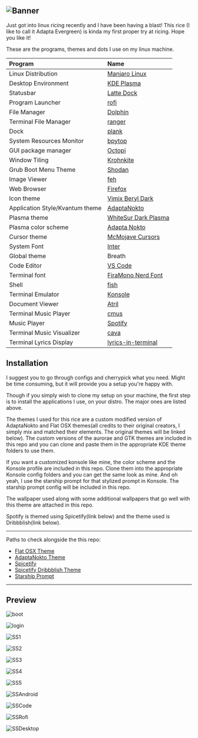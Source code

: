  
![Banner](https://github.com/sagar-alias-jacky/Adapta_Evergreen_Rice/blob/main/art_assets/images/dotfiles.png?raw=true)
---

Just got into linux ricing recently and I have been having a blast! This rice (I like to call it Adapta Evergreen) is kinda my first proper try at ricing. Hope you like it!

These are the programs, themes and dots I use on my linux machine.

| Program                             | Name                                                                                                                           |
| :---                                | :---                                                                                                                           |
| Linux Distribution                  | [Manjaro Linux](https://manjaro.org/)                                                                                       |
| Desktop Environment                      | [KDE Plasma](https://kde.org/)                                                                                  |
| Statusbar                                 | [Latte Dock](https://github.com/KDE/latte-dock)                                                                                    |
| Program Launcher                    | [rofi](https://github.com/DaveDavenport/rofi) 
| File Manager                    | [Dolphin](https://apps.kde.org/dolphin/)
| Terminal File Manager                    | [ranger](https://ranger.github.io/)
| Dock                    | [plank](https://launchpad.net/plank)
| System Resources Monitor                    | [bpytop](https://github.com/aristocratos/bpytop)
| GUI package manager                    | [Octopi](http://octopiproject.wordpress.com)  
| Window Tiling                    | [Krohnkite](https://github.com/esjeon/krohnkite)
| Grub Boot Menu Theme                    | [Shodan](https://www.gnome-look.org/p/1251112/)                                                                                  |
| Image Viewer                    | [feh](https://github.com/derf/feh)                                                                                             |
| Web Browser                         | [Firefox](https://firefox.com)                                                                                                 |
| Icon theme                          | [Vimix Beryl Dark](https://github.com/vinceliuice/vimix-icon-theme) 
| Application Style/Kvantum theme                        | [AdaptaNokto](https://git.io/adapta-kde)  
| Plasma theme                        | [WhiteSur Dark Plasma](https://store.kde.org/p/1400409/) 
| Plasma color scheme                        | [Adapta Nokto](https://store.kde.org/p/1191689/) 
| Cursor theme                        | [McMojave Cursors](https://store.kde.org/p/1355701/)
| System Font                        | [Inter](https://fonts.google.com/specimen/Inter)  
| Global theme                          | Breath                                                                                                   
| Code Editor                         | [VS Code](https://code.visualstudio.com/)                                                                                                     |
| Terminal font          | [FiraMono Nerd Font](https://www.nerdfonts.com/font-downloads)                                                                            |
| Shell                               | [fish](https://fishshell.com/)                                                                                                    |
| Terminal Emulator                   | [Konsole](https://konsole.kde.org/)                                                                                                 |
| Document Viewer                     | [Atril](https://github.com/mate-desktop/atril)                                                                                  |
| Terminal Music Player                        | [cmus](https://cmus.github.io/)                                                    
| Music Player                        | [Spotify](http://aur.archlinux.org/packages/spotify)  
| Terminal Music Visualizer                        | [cava](https://github.com/karlstav/cava)                                                                              |
| Terminal Lyrics Display                        | [lyrics-in-terminal](https://github.com/Jugran/lyrics-in-terminal)                                                                              |


## Installation

I suggest you to go through configs and cherrypick what you need. Might be time consuming, but it will provide you a setup you're happy with.

Though if you simply wish to clone my setup on your machine, the first step is to install the applications I use, on your distro. The major ones are listed above.

The themes I used for this rice are a custom modified version of AdaptaNokto and Flat OSX themes(all credits to their original creators, I simply mix and matched their elements. The original themes will be linked below). The custom versions of the aurorae and GTK themes are included in this repo and you can clone and paste them in the appropriate KDE theme folders to use them.

If you want a customized konsole like mine, the color scheme and the Konsole profile are included in this repo. Clone them into the appropriate Konsole config folders and you can get the same look as mine. And oh yeah, I use the starship prompt for that stylized prompt in Konsole. The starship prompt config will be included in this repo.

The wallpaper used along with some additional wallpapers that go well with this theme are attached in this repo.

Spotify is themed using Spicetify(link below) and the theme used is Dribbblish(link below). 

---

Paths to check alongside the this repo:
- [Flat OSX Theme](https://www.gnome-look.org/p/1199822/)
- [AdaptaNokto Theme](https://store.kde.org/p/1351232)
- [Spicetify](https://github.com/khanhas/spicetify-cli)
- [Spicetify Dribbblish Theme](https://github.com/morpheusthewhite/spicetify-themes/tree/master/Dribbblish)
- [Starship Prompt](https://starship.rs/)

---

## Preview
<!-- <br></br> -->
![boot](https://github.com/sagar-alias-jacky/Adapta_Evergreen_Rice/blob/main/screenshots/grub_boot_menu.png?raw=true)

![login](https://github.com/sagar-alias-jacky/Adapta_Evergreen_Rice/blob/main/screenshots/SDDM_Greeter3.png?raw=true)

![SS1](https://github.com/sagar-alias-jacky/Adapta_Evergreen_Rice/blob/main/screenshots/SS1.png?raw=true)

![SS2](https://github.com/sagar-alias-jacky/Adapta_Evergreen_Rice/blob/main/screenshots/SS2.png?raw=true)

![SS3](https://github.com/sagar-alias-jacky/Adapta_Evergreen_Rice/blob/main/screenshots/SS3.png?raw=true)

![SS4](https://github.com/sagar-alias-jacky/Adapta_Evergreen_Rice/blob/main/screenshots/SS4.png?raw=true)

![SS5](https://github.com/sagar-alias-jacky/Adapta_Evergreen_Rice/blob/main/screenshots/SS5.png?raw=true)

![SSAndroid](https://github.com/sagar-alias-jacky/Adapta_Evergreen_Rice/blob/main/screenshots/SSAndroid.png?raw=true)

![SSCode](https://github.com/sagar-alias-jacky/Adapta_Evergreen_Rice/blob/main/screenshots/SSCode.png?raw=true)

![SSRofi](https://github.com/sagar-alias-jacky/Adapta_Evergreen_Rice/blob/main/screenshots/SSrofi.png?raw=true)

![SSDesktop](https://github.com/sagar-alias-jacky/Adapta_Evergreen_Rice/blob/main/screenshots/SSdesktop.png?raw=true)
